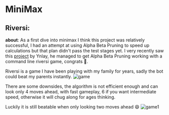 # MiniMax

## **Riversi**:

**about**: As a first dive into minimax I think this project was relatively successful, I had an attempt at using Alpha Beta Pruning to speed up calculations but that plan didn't pass the test stages yet. I very recently saw this [project](https://github.com/Ynlay/RiversiPython) by Ynlay, he managed to get Alpha Beta Pruning working with a command line riversi game, congrats 🥳.

Riversi is a game I have been playing with my family for years, sadly the bot could beat my parents instantly.
![game](https://user-images.githubusercontent.com/52299477/149196363-104a69ee-0260-4c13-b292-08903e9a259a.gif)

There are some downsides, the algorithm is not efficient enough and can look only 4 moves ahead, with fast gameplay, 6 if you want intermediate speed, otherwise it will chug along for ages thinking.

Luckily it is still beatable when only looking two moves ahead 😄
![game1](https://user-images.githubusercontent.com/52299477/149196815-37e0a977-94c5-42bd-99d4-7a8110953a2d.gif)


